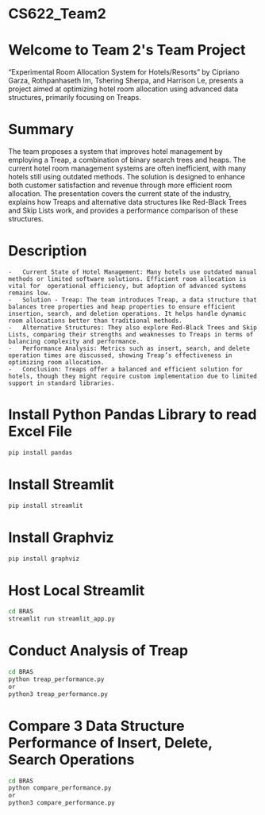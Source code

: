 # CS622_Team2

# Welcome to Team 2's Team Project

“Experimental Room Allocation System for Hotels/Resorts” by Cipriano Garza, Rothpanhaseth Im, Tshering Sherpa, and Harrison Le, presents a project aimed at optimizing hotel room allocation using advanced data structures, primarily focusing on Treaps.

# Summary

The team proposes a system that improves hotel management by employing a Treap, a combination of binary search trees and heaps. The current hotel room management systems are often inefficient, with many hotels still using outdated methods. The solution is designed to enhance both customer satisfaction and revenue through more efficient room allocation. The presentation covers the current state of the industry, explains how Treaps and alternative data structures like Red-Black Trees and Skip Lists work, and provides a performance comparison of these structures.

# Description

    -   Current State of Hotel Management: Many hotels use outdated manual methods or limited software solutions. Efficient room allocation is vital for  operational efficiency, but adoption of advanced systems remains low.
	-   Solution - Treap: The team introduces Treap, a data structure that balances tree properties and heap properties to ensure efficient insertion, search, and deletion operations. It helps handle dynamic room allocations better than traditional methods.
	-   Alternative Structures: They also explore Red-Black Trees and Skip Lists, comparing their strengths and weaknesses to Treaps in terms of balancing complexity and performance.
	-   Performance Analysis: Metrics such as insert, search, and delete operation times are discussed, showing Treap’s effectiveness in optimizing room allocation.
	-   Conclusion: Treaps offer a balanced and efficient solution for hotels, though they might require custom implementation due to limited support in standard libraries.

# Install Python Pandas Library to read Excel File
```bash
pip install pandas
```

# Install Streamlit
```bash
pip install streamlit
```

# Install Graphviz
```bash
pip install graphviz
```

# Host Local Streamlit
```bash
cd BRAS
streamlit run streamlit_app.py
```

# Conduct Analysis of Treap 
```bash
cd BRAS
python treap_performance.py
or
python3 treap_performance.py
```

# Compare 3 Data Structure Performance of Insert, Delete, Search Operations
```bash
cd BRAS
python compare_performance.py
or
python3 compare_performance.py
```